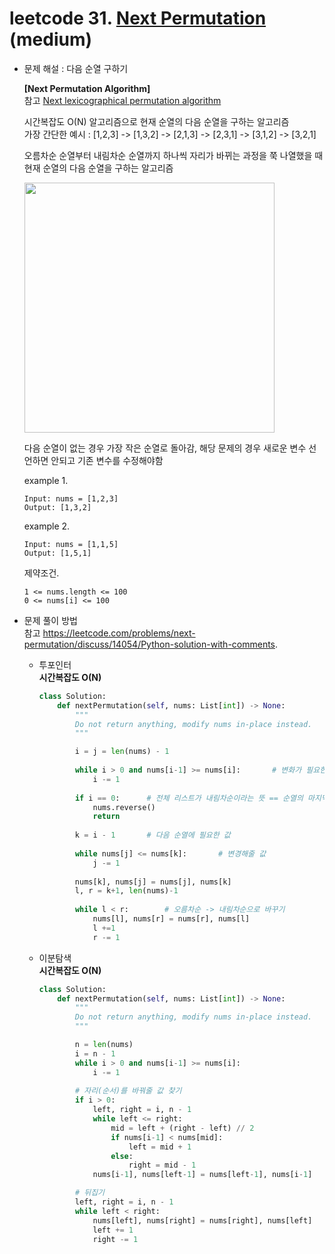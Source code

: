 # leetcode 31. [Next Permutation](https://leetcode.com/problems/next-permutation/) (medium)

* 문제 해설 : 다음 순열 구하기
  
  **[Next Permutation Algorithm]**  
  참고 [Next lexicographical permutation algorithm](https://www.nayuki.io/page/next-lexicographical-permutation-algorithm)  
  
  시간복잡도 O(N) 알고리즘으로 현재 순열의 다음 순열을 구하는 알고리즘  
  가장 간단한 예시 : [1,2,3] -> [1,3,2] -> [2,1,3] -> [2,3,1] -> [3,1,2] -> [3,2,1]
  
  오름차순 순열부터 내림차순 순열까지 하나씩 자리가 바뀌는 과정을 쭉 나열했을 때 현재 순열의 다음 순열을 구하는 알고리즘
  
  <img src="https://www.nayuki.io/res/next-lexicographical-permutation-algorithm/next-permutation-algorithm.svg" width="400" height="400">  
  
  다음 순열이 없는 경우 가장 작은 순열로 돌아감, 해당 문제의 경우 새로운 변수 선언하면 안되고 기존 변수를 수정해야함 
  
  example 1. 
  ```text
  Input: nums = [1,2,3]
  Output: [1,3,2]
  ```
  
  example 2. 
  ```text
  Input: nums = [1,1,5]
  Output: [1,5,1]
  ```
  
  제약조건.
  ```text
  1 <= nums.length <= 100
  0 <= nums[i] <= 100
  ```
  
* 문제 풀이 방법  
  참고 https://leetcode.com/problems/next-permutation/discuss/14054/Python-solution-with-comments.
  
  - 투포인터  
    **시간복잡도 O(N)**
    ```python
    class Solution:
        def nextPermutation(self, nums: List[int]) -> None:
            """
            Do not return anything, modify nums in-place instead.
            """
    
            i = j = len(nums) - 1
            
            while i > 0 and nums[i-1] >= nums[i]:       # 변화가 필요한 부분의 시작값 설정 
                i -= 1
                
            if i == 0:      # 전체 리스트가 내림차순이라는 뜻 == 순열의 마지막 -> 가장 작은 순열로 돌아감 
                nums.reverse()
                return
            
            k = i - 1       # 다음 순열에 필요한 값 
            
            while nums[j] <= nums[k]:       # 변경해줄 값 
                j -= 1
                
            nums[k], nums[j] = nums[j], nums[k]  
            l, r = k+1, len(nums)-1
            
            while l < r:        # 오름차순 -> 내림차순으로 바꾸기 
                nums[l], nums[r] = nums[r], nums[l]
                l +=1
                r -= 1
    ```
  - 이분탐색  
    **시간복잡도 O(N)**
    ```python
    class Solution:
        def nextPermutation(self, nums: List[int]) -> None:
            """
            Do not return anything, modify nums in-place instead.
            """
    
            n = len(nums)
            i = n - 1
            while i > 0 and nums[i-1] >= nums[i]:
                i -= 1
            
            # 자리(순서)를 바꿔줄 값 찾기 
            if i > 0:
                left, right = i, n - 1
                while left <= right:
                    mid = left + (right - left) // 2
                    if nums[i-1] < nums[mid]:
                        left = mid + 1
                    else:
                        right = mid - 1
                nums[i-1], nums[left-1] = nums[left-1], nums[i-1]
    
            # 뒤집기 
            left, right = i, n - 1
            while left < right:
                nums[left], nums[right] = nums[right], nums[left]
                left += 1
                right -= 1
    ```
 